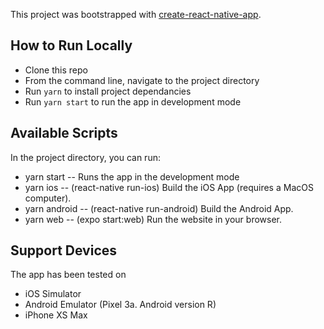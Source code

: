 This project was bootstrapped with [create-react-native-app](https://github.com/expo/create-react-native-app).

## How to Run Locally 
- Clone this repo
- From the command line, navigate to the project directory 
- Run `yarn` to install project dependancies 
- Run `yarn start` to run the app in development mode


## Available Scripts

In the project directory, you can run:

- yarn start -- Runs the app in the development mode
- yarn ios -- (react-native run-ios) Build the iOS App (requires a MacOS computer).
- yarn android -- (react-native run-android) Build the Android App.
- yarn web -- (expo start:web) Run the website in your browser.


## Support Devices

The app has been tested on 

- iOS Simulator 
- Android Emulator (Pixel 3a.  Android version R)
- iPhone XS Max